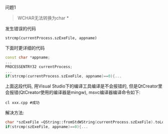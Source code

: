 问题1

>  WCHAR无法转换为char *

发生错误的代码

`strcmp(currentProcess.szExeFile, appname)`

下面时更详细的代码

```C++
const char *appname;
...
PROCESSENTRY32 currentProcess;
...
if(strcmp(currentProcess.szExeFile, appname)==0){...
```

上面这段代码, 用Visual Studio下的编译工具编译是不会报错的, 但是QtCreator里会报错(QtCreator使用的编译器是mingw), msvc编译器编译命令如下:

```
cl xxx.cpp #成功
```

解决方法:

```c++
char *szExeFile =QString::fromStdWString(currentProcess.szExeFile).toLocal8Bit().data();
if(strcmp(szExeFile, appname)==0){...
```

